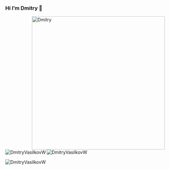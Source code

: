 ### Hi I’m Dmitry 👋

<img align="right" alt="Dmitry" width="420" src="https://c.tenor.com/kdFF-wrdaFMAAAAC/no-sleep.gif">

<p><img align="left" src="https://github-readme-stats.vercel.app/api/top-langs?username=DmitryVasilkovW&show_icons=true&theme=dark&locale=en&layout=compact" alt="DmitryVasilkovW" /></p>

<p>&nbsp;<img align="center" src="https://github-readme-stats.vercel.app/api?username=DmitryVasilkovW&show_icons=true&theme=dark&locale=en" alt="DmitryVasilkovW" /></p>

<p><img align="center" src="https://github-readme-streak-stats.herokuapp.com/?user=DmitryVasilkovW&theme=dark" alt="DmitryVasilkovW" /></p>

